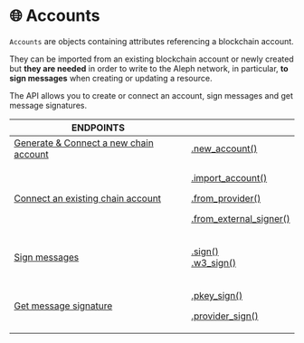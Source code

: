 # 🌐 Accounts

`Accounts` are objects containing attributes referencing a blockchain account.&#x20;

They can be imported from an existing blockchain account or newly created but **they are needed** in order to write to the Aleph network, in particular, **to sign messages** when creating or updating a resource.

The API allows you to create or connect an account, sign messages and get message signatures.

| ENDPOINTS                                                |                                                                                                                                                                                                                                                                 |
| -------------------------------------------------------- | --------------------------------------------------------------------------------------------------------------------------------------------------------------------------------------------------------------------------------------------------------------- |
| [Generate & Connect a new chain account](new-account.md) | [.new\_account()](new-account.md)                                                                                                                                                                                                                               |
| [Connect an existing chain account](import-account.md)   | <p><a href="import-account.md#1-from-private-key-or-secret-phrase">.import_account()</a></p><p><a href="import-account.md#2-from-wallet-provider">.from_provider()</a></p><p><a href="import-account.md#3-from-external-signer">.from_external_signer()</a></p> |
| [Sign messages](sign-message.md)                         | <p><a href="sign-message.md#1-signing-message-for-all-chain-account">.sign() </a><br><a href="sign-message.md#2-signing-with-web3">.w3_sign()</a></p>                                                                                                           |
| [Get message signature](pkey-sign.md)                    | <p><a href="pkey-sign.md#1-from-the-private-key">.pkey_sign()</a></p><p><a href="sign-message.md#2-signing-with-web3">.provider_sign()</a></p>                                                                                                                  |

